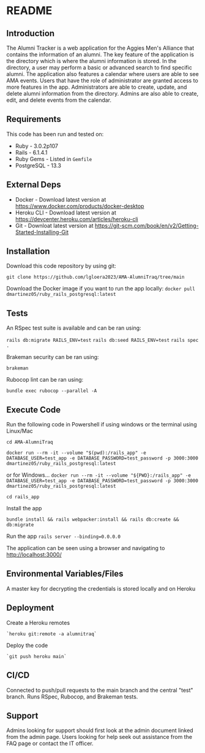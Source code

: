 # README

## Introduction ##

The Alumni Tracker is a web application for the Aggies Men's Alliance that contains the information of an alumni. The key feature of the application is the directory which is where the alumni information is stored. In the directory, a user may perform a basic or advanced search to find specific alumni. The application also features a calendar where users are able to see AMA events. Users that have the role of administrator are granted access to more features in the app. Administrators are able to create, update, and delete alumni information from the directory. Admins are also able to create, edit, and delete events from the calendar.

## Requirements ##

This code has been run and tested on:

* Ruby - 3.0.2p107
* Rails - 6.1.4.1
* Ruby Gems - Listed in `Gemfile`
* PostgreSQL - 13.3

## External Deps ##

* Docker - Download latest version at <https://www.docker.com/products/docker-desktop>
* Heroku CLI - Download latest version at <https://devcenter.heroku.com/articles/heroku-cli>
* Git - Downloat latest version at <https://git-scm.com/book/en/v2/Getting-Started-Installing-Git>

## Installation ##

Download this code repository by using git:

 `git clone https://github.com/lgloera2023/AMA-AlumniTraq/tree/main`

Download the Docker image if you want to run the app locally:
 `docker pull dmartinez05/ruby_rails_postgresql:latest`

## Tests ##

An RSpec test suite is available and can be ran using:

  `rails db:migrate RAILS_ENV=test`
  `rails db:seed RAILS_ENV=test`
  `rails spec .`

Brakeman security can be ran using:

  `brakeman`

Rubocop lint can be ran using:

  `bundle exec rubocop --parallel -A`

## Execute Code ##

Run the following code in Powershell if using windows or the terminal using Linux/Mac

  `cd AMA-AlumniTraq`

  `docker run --rm -it --volume "$(pwd):/rails_app" -e DATABASE_USER=test_app -e DATABASE_PASSWORD=test_password -p 3000:3000 dmartinez05/ruby_rails_postgresql:latest`

  or for Windows...
  `docker run --rm -it --volume "${PWD}:/rails_app" -e DATABASE_USER=test_app -e DATABASE_PASSWORD=test_password -p 3000:3000 dmartinez05/ruby_rails_postgresql:latest`

  `cd rails_app`

Install the app

  `bundle install && rails webpacker:install && rails db:create && db:migrate`

Run the app
  `rails server --binding=0.0.0.0`

The application can be seen using a browser and navigating to <http://localhost:3000/>

## Environmental Variables/Files ##

A master key for decrypting the credentials is stored locally and on Heroku

## Deployment ##

Create a Heroku remotes

    `heroku git:remote -a alumnitraq`

Deploy the code

    `git push heroku main`

## CI/CD ##

Connected to push/pull requests to the main branch and the central "test" branch. Runs RSpec, Rubocop, and Brakeman tests.

## Support ##

Admins looking for support should first look at the admin document linked from the admin page.
Users looking for help seek out assistance from the FAQ page or contact the IT officer.
